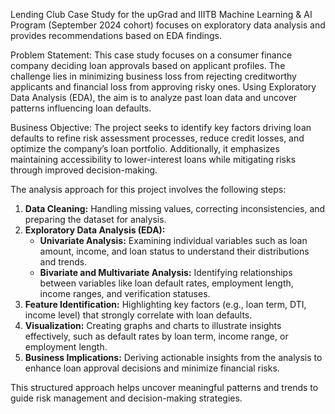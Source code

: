 Lending Club Case Study for the upGrad and IIITB Machine Learning & AI Program (September 2024 cohort) focuses on exploratory data analysis and provides recommendations based on EDA findings.

Problem Statement: This case study focuses on a consumer finance company deciding loan approvals based on applicant profiles. The challenge lies in minimizing business loss from rejecting creditworthy applicants and financial loss from approving risky ones. Using Exploratory Data Analysis (EDA), the aim is to analyze past loan data and uncover patterns influencing loan defaults.

Business Objective: The project seeks to identify key factors driving loan defaults to refine risk assessment processes, reduce credit losses, and optimize the company’s loan portfolio. Additionally, it emphasizes maintaining accessibility to lower-interest loans while mitigating risks through improved decision-making.

The analysis approach for this project involves the following steps:
1. **Data Cleaning:** Handling missing values, correcting inconsistencies, and preparing the dataset for analysis.
2. **Exploratory Data Analysis (EDA):** 
   - **Univariate Analysis:** Examining individual variables such as loan amount, income, and loan status to understand their distributions and trends.
   - **Bivariate and Multivariate Analysis:** Identifying relationships between variables like loan default rates, employment length, income ranges, and verification statuses.
3. **Feature Identification:** Highlighting key factors (e.g., loan term, DTI, income level) that strongly correlate with loan defaults.
4. **Visualization:** Creating graphs and charts to illustrate insights effectively, such as default rates by loan term, income range, or employment length.
5. **Business Implications:** Deriving actionable insights from the analysis to enhance loan approval decisions and minimize financial risks. 

This structured approach helps uncover meaningful patterns and trends to guide risk management and decision-making strategies.
